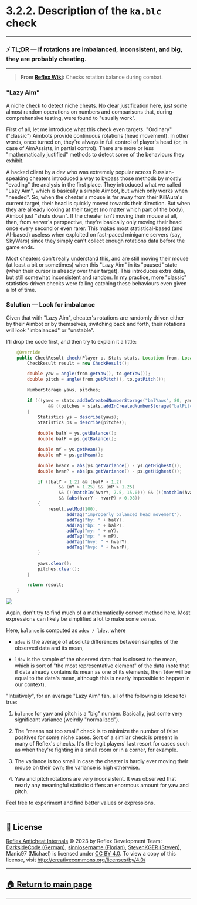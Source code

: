 # 3.2.2. Description of the `ka.blc` check

---
### ⚡️ TL;DR — If rotations are imbalanced, inconsistent, and big, they are probably cheating.
---




> **From [Reflex Wiki][reflex-wiki]:** Checks rotation balance during combat.





### "Lazy Aim"

A niche check to detect niche cheats. No clear justification here, just some almost random operations on numbers and comparisons that, during comprehensive testing, were found to "usually work".

First of all, let me introduce what this check even targets. "Ordinary" ("classic") Aimbots provide continuous rotations (head movement). In other words, once turned on, they're always in full control of player's head (or, in case of AimAssists, in partial control). There are more or less "mathematically justified" methods to detect some of the behaviours they exhibit. 

A hacked client by a dev who was extremely popular across Russian-speaking cheaters introduced a way to bypass those methods by mostly "evading" the analysis in the first place. They introduced what we called "Lazy Aim", which is basically a simple Aimbot, but which only works when "needed". So, when the cheater's mouse is far away from their KillAura's current target, their head is quickly moved towards their direction. But when they are already looking at their target (no matter which part of the body), Aimbot just "shuts down". If the cheater isn't moving their mouse at all, then, from server's perspective, they're basically only moving their head once every second or even rarer. This makes most statistical-based (and AI-based) useless when exploited on fast-paced minigame servers (say, SkyWars) since they simply can't collect enough rotations data before the game ends.

Most cheaters don't really understand this, and are still moving their mouse (at least a bit or sometimes) when this "Lazy Aim" in its "paused" state (when their cursor is already over their target). This introduces extra data, but still somewhat inconsistent and random. In my practice, more "classic" statistics-driven checks were failing catching these behaviours even given a lot of time.






### Solution — Look for imbalance

Given that with "Lazy Aim", cheater's rotations are randomly driven either by their Aimbot or by themselves, switching back and forth, their rotations will look "imbalanced" or "unstable".

I'll drop the code first, and then try to explain it a little:

```java
    @Override
    public CheckResult check(Player p, Stats stats, Location from, Location to) {
        CheckResult result = new CheckResult();

        double yaw = angle(from.getYaw(), to.getYaw());
        double pitch = angle(from.getPitch(), to.getPitch());

        NumberStorage yaws, pitches;

        if (((yaws = stats.addInCreatedNumberStorage("balYaws", 80, yaw)).isFull())
                && ((pitches = stats.addInCreatedNumberStorage("balPitches", 80, pitch)).isFull())) 
        {
            Statistics ys = describe(yaws);
            Statistics ps = describe(pitches);
            
            double balY = ys.getBalance();
            double balP = ps.getBalance();

            double mY = ys.getMean();
            double mP = ps.getMean();

            double hvarY = abs(ys.getVariance() - ys.getHighest());
            double hvarP = abs(ps.getVariance() - ps.getHighest());

            if ((balY > 1.2) && (balP > 1.2) 
                    && (mY > 1.25) && (mP > 1.25)
                    && (!(matchIn(hvarY, 7.5, 15.0))) && (!(matchIn(hvarP, 7.5, 15.0)))
                    && (abs(hvarY - hvarP) > 0.98))
            {
                result.setMod(100).
                       addTag("improperly balanced head movement").
                       addTag("by: " + balY).
                       addTag("bp: " + balP).
                       addTag("my: " + mY).
                       addTag("mp: " + mP).
                       addTag("hvy: " + hvarY).
                       addTag("hvp: " + hvarP);
            }

            yaws.clear();
            pitches.clear();
        }

        return result;
    }
```

![][rnd]

Again, don't try to find much of a mathematically correct method here. Most expressions can likely be simplified a lot to make some sense. 

Here, `balance` is computed as `adev / ldev`, where 

* `adev` is the average of absolute differences between samples of the observed data and its mean,

* `ldev` is the sample of the observed data that is closest to the mean, which is sort of "the most representative element" of the data (note that if data already contains its mean as one of its elements, then `ldev` will be equal to the data's mean, although this is nearly impossible to happen in our context).

"Intuitively", for an average "Lazy Aim" fan, all of the following is (close to) true:

1. `balance` for yaw and pitch is a "big" number. Basically, just some very significant variance (weirdly "normalized").

2. The "means not too small" check is to minimize the number of false positives for some niche cases. Sort of a similar check is present in many of Reflex's checks. It's the legit players' last resort for cases such as when they're fighting in a small room or in a corner, for example.

3. The variance is too small in case the cheater is hardly ever moving their mouse on their own; the variance is high otherwise.

4. Yaw and pitch rotations are very inconsistent. It was observed that nearly any meaningful statistic differs an enormous amount for yaw and pitch.

Feel free to experiment and find better values or expressions.










---

## 📄 License

[Reflex Anticheat Internals][reflex-anticheat-internals] © 2023 by Reflex Development Team: [DarksideCode (German)][dev-german], [sinnlosername (Florian)][dev-florian], [StevenKGER (Steven)][dev-steven], Manic97 (Michael) is licensed under [CC BY 4.0][license]. To view a copy of this license, visit http://creativecommons.org/licenses/by/4.0/

[license]: http://creativecommons.org/licenses/by/4.0

[reflex-anticheat-internals]: https://github.com/MeGysssTaa/reflex-anticheat-internals

[dev-german]: https://github.com/MeGysssTaa

[dev-florian]: https://github.com/sinnlosername

[dev-steven]: https://github.com/StevenKGER

---

## [🏠 Return to main page][reflex-anticheat-internals]

---








[reflex-wiki]: https://github.com/MeGysssTaa/ReflexIssueTracker/wiki

[rnd]: https://github.com/MeGysssTaa/reflex-anticheat-internals/blob/b73f8531709e6c06b07e30620b3fba2091490141/assets/Random%20Bullshit%20Go.png



